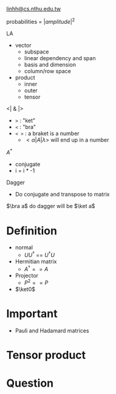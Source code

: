 linhh@cs.nthu.edu.tw

probabilities = $|amplitude|^2$

LA
- vector
    - subspace
    - linear dependency and span
    - basis and dimension
    - column/row space
- product
    - inner 
    - outer
    - tensor

<| & |>
- `>` : "ket"
- `<` : "bra"
- `< >` : a braket is a number
    - $< \alpha | A | \lambda>$ will end up in a number

$A^*$
- conjugate
- i = i * -1

Dagger
- Do conjugate and transpose to matrix

$\bra a$ do dagger will be $\ket a$
# Definition
- normal
    - $UU^\dagger$ == $U^\dagger U$
- Hermitian matrix
    - $A^\dagger == A$
- Projector
    - $P^2==P$
- $\ket0$

# Important
- Pauli and Hadamard matrices

#  Tensor product



# Question